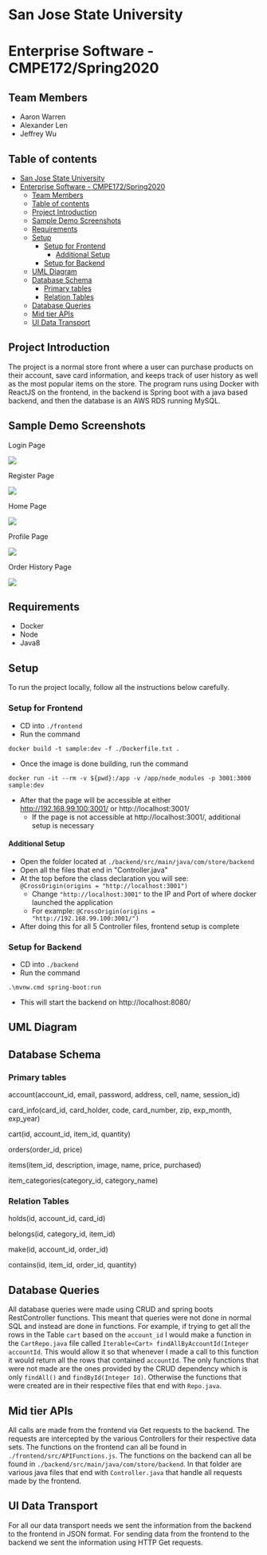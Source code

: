 # San Jose State University

# Enterprise Software - CMPE172/Spring2020

## Team Members

- Aaron Warren
- Alexander Len
- Jeffrey Wu

## Table of contents
- [San Jose State University](#san-jose-state-university)
- [Enterprise Software - CMPE172/Spring2020](#enterprise-software---cmpe172spring2020)
  - [Team Members](#team-members)
  - [Table of contents](#table-of-contents)
  - [Project Introduction](#project-introduction)
  - [Sample Demo Screenshots](#sample-demo-screenshots)
  - [Requirements](#requirements)
  - [Setup](#setup)
    - [Setup for Frontend](#setup-for-frontend)
      - [Additional Setup](#additional-setup)
    - [Setup for Backend](#setup-for-backend)
  - [UML Diagram](#uml-diagram)
  - [Database Schema](#database-schema)
    - [Primary tables](#primary-tables)
    - [Relation Tables](#relation-tables)
  - [Database Queries](#database-queries)
  - [Mid tier APIs](#mid-tier-apis)
  - [UI Data Transport](#ui-data-transport)

## Project Introduction

The project is a normal store front where a user can purchase products on their account, save card information, and keeps track of user history as well as the most popular items on the store. The program runs using Docker with ReactJS on the frontend, in the backend is Spring boot with a java based backend, and then the database is an AWS RDS running MySQL.

## Sample Demo Screenshots

Login Page

![](https://i.imgur.com/Uj4ZFnE.png)

Register Page

![](https://i.imgur.com/gc6ILFB.png)

Home Page

![](https://i.imgur.com/KwuV29W.png)

Profile Page

![](https://i.imgur.com/7nTtJOm.png)

Order History Page

![](https://i.imgur.com/QRPHHAA.png)

## Requirements

- Docker
- Node
- Java8

## Setup

To run the project locally, follow all the instructions below carefully.

### Setup for Frontend

- CD into `./frontend`
- Run the command
```shell
docker build -t sample:dev -f ./Dockerfile.txt .
```
- Once the image is done building, run the command
```shell
docker run -it --rm -v ${pwd}:/app -v /app/node_modules -p 3001:3000 sample:dev
```
- After that the page will be accessible at either http://192.168.99.100:3001/ or http://localhost:3001/
  - If the page is not accessible at http://localhost:3001/, additional setup is necessary

#### Additional Setup
- Open the folder located at `./backend/src/main/java/com/store/backend`
- Open all the files that end in "Controller.java"
- At the top before the class declaration you will see: `@CrossOrigin(origins = "http://localhost:3001")`
  - Change `"http://localhost:3001"` to the IP and Port of where docker launched the application
  - For example: `@CrossOrigin(origins = "http://192.168.99.100:3001/")`
- After doing this for all 5 Controller files, frontend setup is complete

### Setup for Backend

- CD into `./backend`
- Run the command
```shell
.\mvnw.cmd spring-boot:run
```
- This will start the backend on http://localhost:8080/

## UML Diagram



## Database Schema

### Primary tables

account(account_id, email, password, address, cell, name, session_id)

card_info(card_id, card_holder, code, card_number, zip, exp_month, exp_year)

cart(id, account_id, item_id, quantity)

orders(order_id, price)

items(item_id, description, image, name, price, purchased)

item_categories(category_id, category_name)

### Relation Tables

holds(id, account_id, card_id)

belongs(id, category_id, item_id)

make(id, account_id, order_id)

contains(id, item_id, order_id, quantity)

## Database Queries

All database queries were made using CRUD and spring boots RestController functions. This meant that queries were not done in normal SQL and instead are done in functions. For example, if trying to get all the rows in the Table `cart` based on the `account_id` I would make a function in the `CartRepo.java` file called `Iterable<Cart> findAllByAccountId(Integer accountId`. This would allow it so that whenever I made a call to this function it would return all the rows that contained `accountId`. The only functions that were not made are the ones provided by the CRUD dependency which is only `findAll()` and `findById(Integer Id)`. Otherwise the functions that were created are in their respective files that end with `Repo.java`.

## Mid tier APIs

All calls are made from the frontend via Get requests to the backend. The requests are intercepted by the various Controllers for their respective data sets. The functions on the frontend can all be found in `./frontend/src/APIFunctions.js`. The functions on the backend can all be found in `./backend/src/main/java/com/store/backend`. In that folder are various java files that end with `Controller.java` that handle all requests made by the frontend.

## UI Data Transport

For all our data transport needs we sent the information from the backend to the frontend in JSON format. For sending data from the frontend to the backend we sent the information using HTTP Get requests.